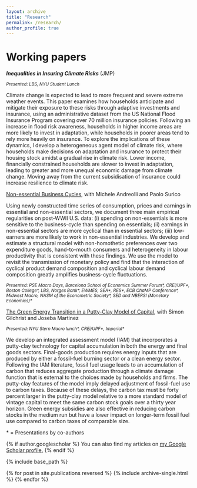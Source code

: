 ```yaml
---
layout: archive
title: "Research"
permalink: /research/
author_profile: true
---
```


# Working papers

**_Inequalities in Insuring Climate Risks_** (JMP)

<sub>*Presented: LBS, NYU Student Lunch*</sub>

Climate change is expected to lead to more frequent and severe extreme weather events. This paper examines how households anticipate and mitigate their exposure to these risks through adaptive investments and insurance, using an administrative dataset from the US National Flood Insurance Program covering over 70 million insurance policies. Following an increase in flood risk awareness, households in higher income areas are more likely to invest in adaptation, while households in poorer areas tend to rely more heavily on insurance. To explore the implications of these dynamics, I develop a heterogeneous agent model of climate risk, where households make decisions on adaptation and insurance to protect their housing stock amidst a gradual rise in climate risk. Lower income, financially constrained households are slower to invest in adaptation, leading to greater and more unequal economic damage from climate change. Moving away from the current subsidisation of insurance could increase resilience to climate risk.

[Non-essential Business Cycles](https://conference.nber.org/conf_papers/f202255.pdf), with Michele Andreolli and Paolo Surico

Using newly constructed time series of consumption, prices and earnings in essential and non-essential sectors, we document three main empirical regularities on post-WWII U.S. data: (i) spending on non-essentials is more sensitive to the business-cycle than spending on essentials; (ii) earnings in non-essential sectors are more cyclical than in essential sectors; (iii) low-earners are more likely to work in non-essential industries. We develop and estimate a structural model with non-homothetic preferences over two expenditure goods, hand-to-mouth consumers and heterogeneity in labour productivity that is consistent with these findings. We use the model to revisit the transmission of monetary policy and find that the interaction of cyclical product demand composition and cyclical labour demand composition greatly amplifies business-cycle fluctuations.

<sub>*Presented:  PSE Macro Days, Barcelona School of Economics Summer Forum\*, CREi/UPF\*, Boston College\*, LBS, Norges Bank\*, EWMES, SEA\*, RES\*, ECB ChaMP Conference\*, Midwest Macro, NASM of the Econometric Society\*, SED and NBERSI (Monetary Economics)\**</sub>

[The Green Energy Transition in a Putty-Clay Model of Capital](http://nrickard.github.io/files/GreenTransitionPuttyClay_GilchristMartinezRickard_Oct24.pdf), with Simon Gilchrist and Joseba Martinez

<sub>*Presented: NYU Stern Macro lunch\*, CREi/UPF\*, Imperial\**</sub>

We develop an integrated assessment model (IAM) that incorporates a putty-clay technology for capital accumulation in both the energy and final goods sectors. Final-goods production requires energy inputs that are produced by either a fossil-fuel burning sector or a clean energy sector. Following the IAM literature, fossil fuel usage leads to an accumulation of carbon that reduces aggregate production through a climate damage function that is external to the choices made by households and firms. The putty-clay features of the model imply delayed adjustment of fossil-fuel use to carbon taxes. Because of these delays, the carbon tax must be forty percent larger in the putty-clay model relative to a more standard model of vintage capital to meet the same carbon stock goals over a thirty year horizon. Green energy subsidies are also effective in reducing carbon stocks in the medium run but have a lower impact on longer-term fossil fuel use compared to carbon taxes of comparable size.




\* = Presentations by co-authors

{% if author.googlescholar %}
  You can also find my articles on <u><a href="{{author.googlescholar}}">my Google Scholar profile</a>.</u>
{% endif %}

{% include base_path %}

{% for post in site.publications reversed %}
  {% include archive-single.html %}
{% endfor %}
